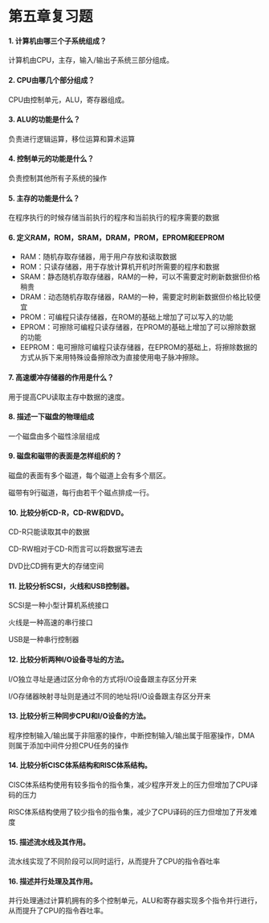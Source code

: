 # 第五章复习题

#### 1. 计算机由哪三个子系统组成？

计算机由CPU，主存，输入/输出子系统三部分组成。

#### 2. CPU由哪几个部分组成？

CPU由控制单元，ALU，寄存器组成。

#### 3. ALU的功能是什么？

负责进行逻辑运算，移位运算和算术运算

#### 4. 控制单元的功能是什么？

负责控制其他所有子系统的操作

#### 5. 主存的功能是什么？

在程序执行的时候存储当前执行的程序和当前执行的程序需要的数据

#### 6. 定义RAM，ROM，SRAM，DRAM，PROM，EPROM和EEPROM

+ RAM：随机存取存储器，用于用户存放和读取数据
+ ROM：只读存储器，用于存放计算机开机时所需要的程序和数据
+ SRAM：静态随机存取存储器，RAM的一种，可以不需要定时刷新数据但价格稍贵
+ DRAM：动态随机存取存储器，RAM的一种，需要定时刷新数据但价格比较便宜
+ PROM：可编程只读存储器，在ROM的基础上增加了可以写入的功能
+ EPROM：可擦除可编程只读存储器，在PROM的基础上增加了可以擦除数据的功能
+ EEPROM：电可擦除可编程只读存储器，在EPROM的基础上，将擦除数据的方式从拆下来用特殊设备擦除改为直接使用电子脉冲擦除。

#### 7. 高速缓冲存储器的作用是什么？

用于提高CPU读取主存中数据的速度。

#### 8. 描述一下磁盘的物理组成

一个磁盘由多个磁性涂层组成

#### 9. 磁盘和磁带的表面是怎样组织的？

磁盘的表面有多个磁道，每个磁道上会有多个扇区。

磁带有9行磁道，每行由若干个磁点排成一行。

#### 10. 比较分析CD-R，CD-RW和DVD。

CD-R只能读取其中的数据

CD-RW相对于CD-R而言可以将数据写进去

DVD比CD拥有更大的存储空间

#### 11. 比较分析SCSI，火线和USB控制器。

SCSI是一种小型计算机系统接口

火线是一种高速的串行接口

USB是一种串行控制器

#### 12. 比较分析两种I/O设备寻址的方法。

I/O独立寻址是通过区分命令的方式将I/O设备跟主存区分开来

I/O存储器映射寻址则是通过不同的地址将I/O设备跟主存区分开来

#### 13. 比较分析三种同步CPU和I/O设备的方法。

程序控制输入/输出属于非阻塞的操作，中断控制输入/输出属于阻塞操作，DMA则属于添加中间件分担CPU任务的操作

#### 14. 比较分析CISC体系结构和RISC体系结构。

CISC体系结构使用有较多指令的指令集，减少程序开发上的压力但增加了CPU译码的压力

RISC体系结构使用了较少指令的指令集，减少了CPU译码的压力但增加了开发难度

#### 15. 描述流水线及其作用。

流水线实现了不同阶段可以同时运行，从而提升了CPU的指令吞吐率

#### 16. 描述并行处理及其作用。

并行处理通过计算机拥有的多个控制单元，ALU和寄存器实现多个指令并行进行，从而提升了CPU的指令吞吐率。